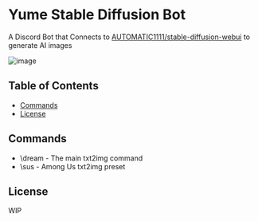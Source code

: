# Yume Stable Diffusion Bot
A Discord Bot that Connects to [AUTOMATIC1111/stable-diffusion-webui](https://github.com/AUTOMATIC1111/stable-diffusion-webui) to generate AI images

![image](https://user-images.githubusercontent.com/43981091/222803452-eca9d77f-9c0d-44a5-be2a-4f3c24af0b3c.png)

## Table of Contents
* [Commands](#commands)
* [License](#license)

## Commands
* \dream - The main txt2img command
* \sus - Among Us txt2img preset

 
## License
WIP
